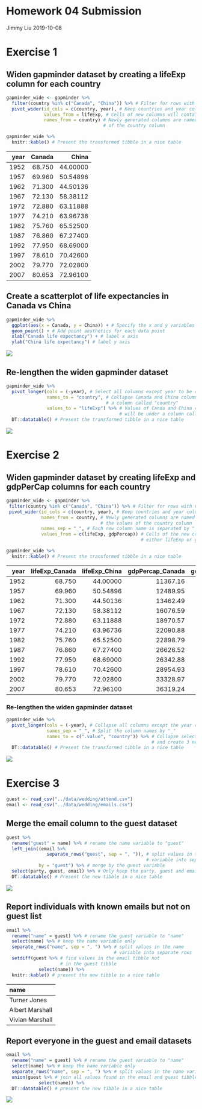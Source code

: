 Homework 04 Submission
================
Jimmy Liu
2019-10-08

# Exercise 1

## Widen gapminder dataset by creating a lifeExp column for each country

``` r
gapminder_wide <- gapminder %>% 
  filter(country %in% c("Canada", "China")) %>% # Filter for rows with Canada or China
  pivot_wider(id_cols = c(country, year), # Keep countries and year columns
              values_from = lifeExp, # Cells of new columns will contain lifeExp values
              names_from = country) # Newly generated columns are named by the values
                                    # of the country column

gapminder_wide %>% 
  knitr::kable() # Present the transformed tibble in a nice table
```

| year | Canada |    China |
| ---: | -----: | -------: |
| 1952 | 68.750 | 44.00000 |
| 1957 | 69.960 | 50.54896 |
| 1962 | 71.300 | 44.50136 |
| 1967 | 72.130 | 58.38112 |
| 1972 | 72.880 | 63.11888 |
| 1977 | 74.210 | 63.96736 |
| 1982 | 75.760 | 65.52500 |
| 1987 | 76.860 | 67.27400 |
| 1992 | 77.950 | 68.69000 |
| 1997 | 78.610 | 70.42600 |
| 2002 | 79.770 | 72.02800 |
| 2007 | 80.653 | 72.96100 |

## Create a scatterplot of life expectancies in Canada vs China

``` r
gapminder_wide %>% 
  ggplot(aes(x = Canada, y = China)) + # Specify the x and y variables for ggplot
  geom_point() + # Add point aesthetics for each data point
  xlab("Canada life expectancy") + # label x axis
  ylab("China life expectancy") # label y axis
```

![](hw04_files/figure-gfm/unnamed-chunk-3-1.png)<!-- -->

## Re-lengthen the widen gapminder dataset

``` r
gapminder_wide %>% 
  pivot_longer(cols = (-year), # Select all columns except year to be collapsed
               names_to = "country", # Collapse Canada and China columns to 
                                     # a column called "country"
               values_to = "lifeExp") %>% # Values of Canda and China columns
                                          # will be under a column called "lifeExp" 
  DT::datatable() # Present the transformed tibble in a nice table
```

![](hw04_files/figure-gfm/unnamed-chunk-4-1.png)<!-- -->

# Exercise 2

## Widen gapminder dataset by creating lifeExp and gdpPerCap columns for each country

``` r
gapminder_wide <- gapminder %>% 
 filter(country %in% c("Canada", "China")) %>% # Filter for rows with Canada or China
 pivot_wider(id_cols = c(country, year), # Keep countries and year columns
             names_from = country, # Newly generated columns are named by
                                   # the values of the country column
             names_sep = "_", # Each new column name is separated by "_"
             values_from = c(lifeExp, gdpPercap)) # Cells of the new columns will contain
                                                  # either lifeExp or gdpPerCap values

gapminder_wide %>% 
  knitr::kable() # Present the transformed tibble in a nice table
```

| year | lifeExp\_Canada | lifeExp\_China | gdpPercap\_Canada | gdpPercap\_China |
| ---: | --------------: | -------------: | ----------------: | ---------------: |
| 1952 |          68.750 |       44.00000 |          11367.16 |         400.4486 |
| 1957 |          69.960 |       50.54896 |          12489.95 |         575.9870 |
| 1962 |          71.300 |       44.50136 |          13462.49 |         487.6740 |
| 1967 |          72.130 |       58.38112 |          16076.59 |         612.7057 |
| 1972 |          72.880 |       63.11888 |          18970.57 |         676.9001 |
| 1977 |          74.210 |       63.96736 |          22090.88 |         741.2375 |
| 1982 |          75.760 |       65.52500 |          22898.79 |         962.4214 |
| 1987 |          76.860 |       67.27400 |          26626.52 |        1378.9040 |
| 1992 |          77.950 |       68.69000 |          26342.88 |        1655.7842 |
| 1997 |          78.610 |       70.42600 |          28954.93 |        2289.2341 |
| 2002 |          79.770 |       72.02800 |          33328.97 |        3119.2809 |
| 2007 |          80.653 |       72.96100 |          36319.24 |        4959.1149 |

### Re-lengthen the widen gapminder dataset

``` r
gapminder_wide %>% 
  pivot_longer(cols = (-year), # Collapse all columns except the year column
               names_sep = "_", # Split the column names by "_"
               names_to = c(".value", "country")) %>% # Collapse selected columns
                                                      # and create 3 new columns
  DT::datatable() # Present the transformed tibble in a nice table
```

![](hw04_files/figure-gfm/unnamed-chunk-6-1.png)<!-- -->

# Exercise 3

``` r
guest <- read_csv("../data/wedding/attend.csv")
email <- read_csv("../data/wedding/emails.csv")
```

## Merge the email column to the guest dataset

``` r
guest %>% 
  rename("guest" = name) %>% # rename the name variable to "guest"
  left_join((email %>% 
               separate_rows("guest", sep = ", ")), # split values in the guest 
                                                    # variable into separate rows
            by = "guest") %>% # merge by the guest variable
  select(party, guest, email) %>% # Only keep the party, guest and email columns
  DT::datatable() # Present the new tibble in a nice table
```

![](hw04_files/figure-gfm/unnamed-chunk-9-1.png)<!-- -->

## Report individuals with known emails but not on guest list

``` r
email %>% 
  rename("name" = guest) %>% # rename the guest variable to "name"
  select(name) %>% # keep the name variable only
  separate_rows("name", sep = ", ") %>% # split values in the name 
                                        # variable into separate rows
  setdiff(guest %>% # find values in the email tibble not 
                    # in the guest tibble
            select(name)) %>%
  knitr::kable() # present the new tibble in a nice table
```

| name            |
| :-------------- |
| Turner Jones    |
| Albert Marshall |
| Vivian Marshall |

## Report everyone in the guest and email datasets

``` r
email %>% 
  rename("name" = guest) %>% # rename the guest variable to "name"
  select(name) %>% # keep the name variable only
  separate_rows("name", sep = ", ") %>% # split values in the name variable into separate rows
  union(guest %>% # join all values found in the email and guest tibble into a single tibble
            select(name)) %>% 
  DT::datatable() # present the new tibble in a nice table
```

![](hw04_files/figure-gfm/unnamed-chunk-11-1.png)<!-- -->

